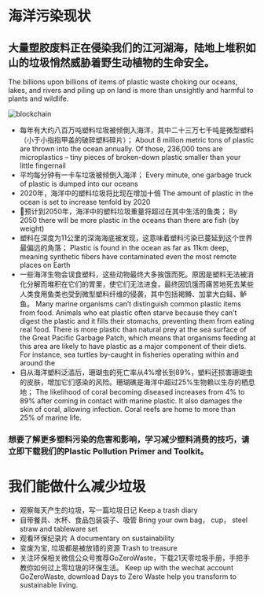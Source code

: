 # 海洋污染现状

## 大量塑胶废料正在侵染我们的江河湖海，陆地上堆积如山的垃圾悄然威胁着野生动植物的生命安全。  
The billions upon billions of items of plastic waste choking our oceans, lakes, and rivers and piling up on land is more than unsightly and harmful to plants and wildlife.


![blockchain](https://ss0.bdstatic.com/70cFvHSh_Q1YnxGkpoWK1HF6hhy/it/u=702257389,1274025419&fm=27&gp=0.jpg "区块链") 


- 每年有大约八百万吨塑料垃圾被倾倒入海洋，其中二十三万七千吨是微型塑料（小于小指指甲盖的破碎塑料碎片）；
About 8 million metric tons of plastic are thrown into the ocean annually. Of those, 236,000 tons are microplastics – tiny pieces of broken-down plastic smaller than your little fingernail 
- 平均每分钟有一卡车垃圾被倾倒入海洋；
Every minute, one garbage truck of plastic is dumped into our oceans
- 2020年，海洋中的塑料垃圾将比现在增加十倍
The amount of plastic in the ocean is set to increase tenfold by 2020
- 预计到2050年，海洋中的塑料垃圾重量将超过在其中生活的鱼类；
By 2050 there will be more plastic in the oceans than there are fish (by weight)
- 塑料在深度为11公里的深海海底被发现，这意味着塑料污染已蔓延到这个世界最偏远的角落；
Plastic is found in the ocean as far as 11km deep, meaning synthetic fibers have contaminated even the most remote places on Earth
- 一些海洋生物会误食塑料，这些动物最终大多挨饿而死。原因是塑料无法被消化分解而堆积在它们的胃里，使它们无法进食，最终因饥饿而痛苦地死去某些人类食用鱼类也受到微型塑料纤维的侵袭，其中包括褐鳟、加拿大白鲑、鲈鱼。
Many marine organisms can’t distinguish common plastic items from food. Animals who eat plastic often starve because they can’t digest the plastic and it fills their stomachs, preventing them from eating real food. There is more plastic than natural prey at the sea surface of the Great Pacific Garbage Patch, which means that organisms feeding at this area are likely to have plastic as a major component of their diets. For instance, sea turtles by-caught in fisheries operating within and around the
- 自从海洋塑料泛滥后，珊瑚虫的死亡率从4%增长到89%，塑料还损害珊瑚虫的皮肤，增加它们感染的风险。珊瑚礁是海洋中超过25%生物赖以生存的栖息地；
The likelihood of coral becoming diseased increases from 4% to 89% after coming in contact with marine plastic. It also damages the skin of coral, allowing infection. Coral reefs are home to more than 25% of marine life.
### 想要了解更多塑料污染的危害和影响，学习减少塑料消费的技巧，请立即下载我们的Plastic Pollution Primer and Toolkit。

# 我们能做什么减少垃圾
- 观察每天产生的垃圾，写一篇垃圾日记
Keep a trash diary
- 自带餐具、水杯、食品包装袋子、吸管
Bring your own bag， cup， steel straw and tableware set
- 观看环保纪录片
A documentary on sustainability
- 变废为宝, 垃圾都是被放错的资源
Trash to treasure
- 关注环保相关微信公众号推荐GoZeroWaste，下载21天零垃圾手册，手把手教你如何过上零垃圾的环保生活。
Keep up with the wechat account GoZeroWaste, download Days to Zero Waste help you transform to sustainable living.
